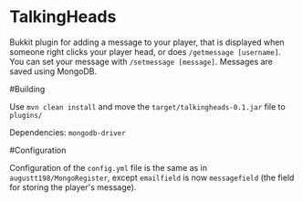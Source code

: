 TalkingHeads
============

Bukkit plugin for adding a message to your player, that is displayed when someone right clicks your player head, or does
`/getmessage [username]`. You can set your message with `/setmessage [message]`. Messages are saved using MongoDB.

#Building

Use `mvn clean install` and move the `target/talkingheads-0.1.jar` file to `plugins/`

Dependencies: `mongodb-driver`

#Configuration

Configuration of the `config.yml` file is the same as in `augustt198/MongoRegister`, except `emailfield` 
is now `messagefield` (the field for storing the player's message).

